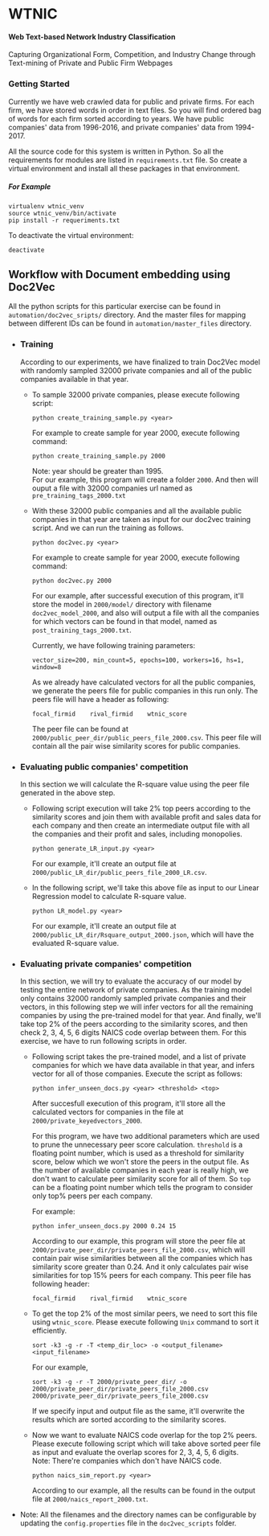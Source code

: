 # WTNIC  
#### Web Text-based Network Industry Classification  

Capturing Organizational Form, Competition, and Industry Change through Text-mining of Private and Public Firm Webpages  

### Getting Started  

Currently we have web crawled data for public and private firms. For each firm, we have stored words in order in 
text files. So you will find ordered bag of words for each firm sorted according to years. We have public companies' data
from 1996-2016, and private companies' data from 1994-2017.  


All the source code for this system is written in Python. So all the requirements for modules are listed in 
```requirements.txt``` file. So create a virtual environment and install all these packages in that environment.  

##### For Example  
```
virtualenv wtnic_venv
source wtnic_venv/bin/activate
pip install -r requeriments.txt
```
To deactivate the virtual environment:
```
deactivate
```

## Workflow with Document embedding using Doc2Vec  

All the python scripts for this particular exercise can be found in  ```automation/doc2vec_sripts/``` directory. And the 
master files for mapping between different IDs can be found in ```automation/master_files``` directory.
 * ### Training  
    According to our experiments, we have finalized to train Doc2Vec model with randomly sampled 32000 private companies and
    all of the public companies available in that year.  
    
     * To sample 32000 private companies, please execute following script:  
        ```commandline
        python create_training_sample.py <year>
        ```  
        For example to create sample for year 2000, execute following command:
        ```commandline
        python create_training_sample.py 2000
        ```
        Note: year should be greater than 1995.  
        For our example, this program will create a folder ```2000```. And then will ouput a file with 32000 companies url named
        as ```pre_training_tags_2000.txt```
        
     * With these 32000 public companies and all the available public companies in that year are taken as input for our 
     doc2vec training script. And we can run the training as follows.  
         ```commandline
         python doc2vec.py <year>  
         ```
       For example to create sample for year 2000, execute following command:
       ```commandline
       python doc2vec.py 2000  
       ```  
       
       For our example, after successful execution of this program, it'll store the model in ```2000/model/``` directory with
       filename ```doc2vec_model_2000```, and also will output a file with all the companies for which vectors can be found
       in that model, named as ```post_training_tags_2000.txt```.
       
       Currently, we have following training parameters:
       ```commandline
       vector_size=200, min_count=5, epochs=100, workers=16, hs=1, window=8
       ``` 
       As we already have calculated vectors for all the public companies, we generate the peers file for public companies
       in this run only. The peers file will have a header as following:
       ```commandline
       focal_firmid    rival_firmid    wtnic_score
       ```
       The peer file can be found at `2000/public_peer_dir/public_peers_file_2000.csv`. This peer file will contain all the
       pair wise similarity scores for public companies.


 * ### Evaluating public companies' competition  
    In this section we will calculate the R-square value using the peer file generated in the above step. 
    
     * Following script execution will take 2% top peers according to the similarity scores and join them with available 
     profit and sales data for each company and then create an intermediate output file with all the companies and their profit 
     and sales, including monopolies.  
     
         ```commandline
         python generate_LR_input.py <year>    
         ```
         
        For our example, it'll create an output file at `2000/public_LR_dir/public_peers_file_2000_LR.csv`.  
        
    * In the following script, we'll take this above file as input to our Linear Regression model to calculate R-square
    value.     
        
        ```commandline
        python LR_model.py <year>
        ```
        
        For our example, it'll create an output file at `2000/public_LR_dir/Rsquare_output_2000.json`, which will have the
evaluated R-square value. 


   
 * ### Evaluating private companies' competition  
    In this section, we will try to evaluate the accuracy of our model by testing the entire network of private companies.
As the training model only contains 32000 randomly sampled private companies and their vectors, in this following step
we will infer vectors for all the remaining companies by using the pre-trained model for that year. And finally, we'll 
take top 2% of the peers according to the similarity scores, and then check 2, 3, 4, 5, 6 digits NAICS code overlap 
between them. For this exercise, we have to run following scripts in order. 

    * Following script takes the pre-trained model, and a list of private companies for which we have data available in
    that year, and infers vector for all of those companies. Execute the script as follows:
    
        ```commandline
        python infer_unseen_docs.py <year> <threshold> <top>
        ```
        
        After succesfull execution of this program, it'll store all the calculated vectors for companies in the file at
        `2000/private_keyedvectors_2000`.
        
        For this program, we have two additional parameters which are used to prune the unnecessary peer score calculation.
        `threshold` is a floating point number, which is used as a threshold for similarity score, below which we won't 
        store the peers in the output file. As the number of available companies in each year is really high, we don't want
        to calculate peer similarity score for all of them. So `top` can be a floating point number which tells the program
        to consider only top% peers per each company.
        
        For example:
        ```commandline
        python infer_unseen_docs.py 2000 0.24 15
        ```
        According to our example, this program will store the peer file at 
        `2000/private_peer_dir/private_peers_file_2000.csv`, which will contain
        pair wise similarities between all the companies which has similarity score greater than 0.24. And it only 
        calculates pair wise similarities for top 15% peers for each company. This peer file has following header:
        
        ```commandline
       focal_firmid    rival_firmid    wtnic_score
       ```
    
    * To get the top 2% of the most similar peers, we need to sort this file using `wtnic_score`. Please execute following 
    `Unix` command to sort it efficiently.
    
        ```commandline
        sort -k3 -g -r -T <temp_dir_loc> -o <output_filename> <input_filename>
        ```
        
        For our example,
        ```commandline
        sort -k3 -g -r -T 2000/private_peer_dir/ -o 2000/private_peer_dir/private_peers_file_2000.csv 2000/private_peer_dir/private_peers_file_2000.csv
        ```
        If we specify input and output file as the same, it'll overwrite the results which are sorted according to the 
        similarity scores.
    
    * Now we want to evaluate NAICS code overlap for the top 2% peers. Please execute following script which will take 
    above sorted peer file as input and evaluate the overlap scores for 2, 3, 4, 5, 6 digits.  
    Note: There're companies which don't have NAICS code.  
    
        ```commandline
        python naics_sim_report.py <year>        
        ```
        
        According to our example, all the results can be found in the output file at `2000/naics_report_2000.txt`.
    
* Note: All the filenames and the directory names can be configurable by updating the `config.properties` file in the
`doc2vec_scripts` folder. 
    